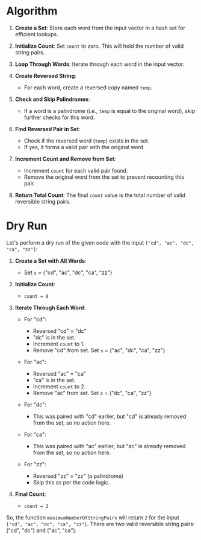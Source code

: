 # Algorithm
1. **Create a Set**: Store each word from the input vector in a hash set for efficient lookups.

2. **Initialize Count**: Set `count` to zero. This will hold the number of valid string pairs.

3. **Loop Through Words**: Iterate through each word in the input vector.
   
4. **Create Reversed String**:
   - For each word, create a reversed copy named `temp`.

5. **Check and Skip Palindromes**:
   - If a word is a palindrome (i.e., `temp` is equal to the original word), skip further checks for this word.

6. **Find Reversed Pair in Set**:
   - Check if the reversed word (`temp`) exists in the set.
   - If yes, it forms a valid pair with the original word.

7. **Increment Count and Remove from Set**:
   - Increment `count` for each valid pair found.
   - Remove the original word from the set to prevent recounting this pair.

8. **Return Total Count**: The final `count` value is the total number of valid reversible string pairs.

# Dry Run
Let's perform a dry run of the given code with the input `["cd", "ac", "dc", "ca", "zz"]`:

1. **Create a Set with All Words**:
   - Set `s` = {"cd", "ac", "dc", "ca", "zz"}

2. **Initialize Count**:
   - `count = 0`

3. **Iterate Through Each Word**:

   - For "cd":
     - Reversed "cd" = "dc"
     - "dc" is in the set.
     - Increment `count` to 1.
     - Remove "cd" from set. Set `s` = {"ac", "dc", "ca", "zz"}

   - For "ac":
     - Reversed "ac" = "ca"
     - "ca" is in the set.
     - Increment `count` to 2.
     - Remove "ac" from set. Set `s` = {"dc", "ca", "zz"}

   - For "dc":
     - This was paired with "cd" earlier, but "cd" is already removed from the set, so no action here.

   - For "ca":
     - This was paired with "ac" earlier, but "ac" is already removed from the set, so no action here.

   - For "zz":
     - Reversed "zz" = "zz" (a palindrome)
     - Skip this as per the code logic.

4. **Final Count**:
   - `count = 2`

So, the function `maximumNumberOfStringPairs` will return `2` for the input `["cd", "ac", "dc", "ca", "zz"]`. There are two valid reversible string pairs: ("cd", "dc") and ("ac", "ca").